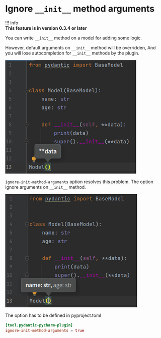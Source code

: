 # Ignore `__init__` method arguments 


!!! info    
    **This feature is in version 0.3.4 or later**

You can write `__init__` method on a model for adding some logic.

However, default arguments on `__init__` method will be overridden, And you will lose autocompletion for `__init__` methods by the plugin.  

![options_init](init_arguments.png)
 
`ignore-init-method-arguments` option resolves this problem.
The option ignore arguments on `__init__` method.

![options_ignore_init](ignore_init_arguments.png)


The option has to be defined in pyproject.toml

```toml
[tool.pydantic-pycharm-plugin]
ignore-init-method-arguments = true

```
